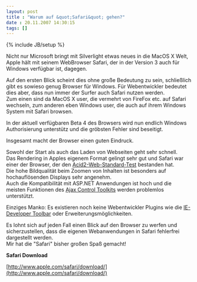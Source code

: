 ```yaml
---
layout: post
title : "Warum auf &quot;Safari&quot; gehen?"
date : 20.11.2007 14:30:15
tags: []
---
```

{% include JB/setup %}

Nicht nur Microsoft bringt mit Silverlight etwas neues in die MacOS X Welt, Apple hält mit seinem WebBrowser Safari, der in der Version 3 auch für Windows verfügbar ist, dagegen.

Auf den ersten Blick scheint dies ohne große Bedeutung zu sein, schließlich gibt es sowieso genug Browser für Windows. Für Webentwickler bedeutet dies aber, dass nun immer der Surfer auch Safari nutzen werden.  
Zum einen sind da MacOS X user, die vermehrt von FireFox etc. auf Safari wechseln, zum anderen eben Windows user, die auch auf ihrem Windows System mit Safari browsen.

In der aktuell verfügbaren Beta 4 des Browsers wird nun endlich Windows Authorisierung unterstütz und die gröbsten Fehler sind beseitigt.

Insgesamt macht der Browser einen guten Eindruck.

Sowohl der Start als auch das Laden von Webseiten geht sehr schnell.  
Das Rendering in Apples eigenem Format gelingt sehr gut und Safari war einer der Browser, der den [Acid2-Web-Standard-Test](http://www.webstandards.org/action/acid2/) bestanden hat.  
Die hohe Bildqualität beim Zoomen von Inhalten ist besonders auf hochauflösenden Displays sehr angenehm.  
Auch die Kompatibilität mit ASP.NET Anwendungen ist hoch und die meisten Funktionen des [Ajax Control Toolkits](http://www.asp.net/ajax/ajaxcontroltoolkit/samples/) werden problemlos unterstützt.

Einziges Manko: Es existieren noch keine Webentwickler Plugins wie die [IE-Developer Toolbar](http://www.microsoft.com/downloads/details.aspx?familyid=e59c3964-672d-4511-bb3e-2d5e1db91038&displaylang=en) oder Erweiterungsmöglichkeiten.

Es lohnt sich auf jeden Fall einen Blick auf den Browser zu werfen und sicherzustellen, dass die eigenen Webanwendungen in Safari fehlerfrei dargestellt werden.  
Mir hat die "Safari" bisher großen Spaß gemacht!

**Safari Download**

[http://www.apple.com/safari/download/](http://www.apple.com/safari/download/)

